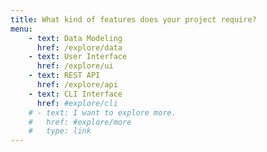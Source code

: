```yaml
---
title: What kind of features does your project require?
menu:
    - text: Data Modeling
      href: /explore/data
    - text: User Interface
      href: /explore/ui
    - text: REST API
      href: /explore/api
    - text: CLI Interface
      href: #explore/cli
    # - text: I want to explore more.
    #   href: #explore/more
    #   type: link
---
```

